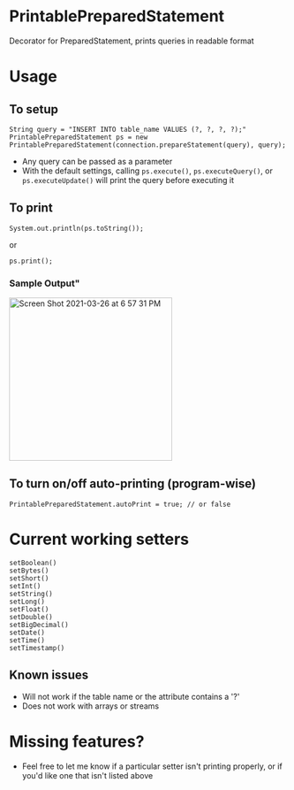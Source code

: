 # PrintablePreparedStatement
Decorator for PreparedStatement, prints queries in readable format

# Usage
## To setup
``` 
String query = "INSERT INTO table_name VALUES (?, ?, ?, ?);"
PrintablePreparedStatement ps = new PrintablePreparedStatement(connection.prepareStatement(query), query);
```
- Any query can be passed as a parameter
- With the default settings, calling ```ps.execute()```, ```ps.executeQuery()```, or ```ps.executeUpdate()``` will print the query before executing it

## To print
```
System.out.println(ps.toString());
```
or
``` 
ps.print();
```

### Sample Output"
<img width="295" alt="Screen Shot 2021-03-26 at 6 57 31 PM" src="https://user-images.githubusercontent.com/54959558/112706976-26e03100-8e65-11eb-9f98-9411fc0e4d36.png">


## To turn on/off auto-printing (program-wise)
```
PrintablePreparedStatement.autoPrint = true; // or false 
```


# Current working setters
```
setBoolean()
setBytes()
setShort()
setInt()
setString()
setLong()
setFloat()
setDouble()
setBigDecimal()
setDate()
setTime()
setTimestamp()
```

## Known issues
- Will not work if the table name or the attribute contains a '?'
- Does not work with arrays or streams

# Missing features?
- Feel free to let me know if a particular setter isn't printing properly, or if you'd like one that isn't listed above
